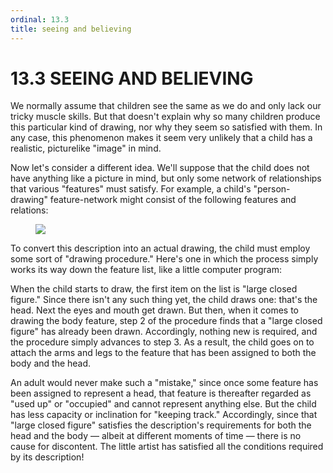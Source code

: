 ```yaml
---
ordinal: 13.3
title: seeing and believing
---
```


# 13.3 SEEING AND BELIEVING

We normally assume that children see the same as we do and only lack our tricky muscle skills. But that doesn't explain why so many children produce this particular kind of drawing, nor why they seem so satisfied with them. In any case, this phenomenon makes it seem very unlikely that a child has a realistic, picturelike "image" in mind.

Now let's consider a different idea. We'll suppose that the child does not have anything like a picture in mind, but only some network of relationships that various "features" must satisfy. For example, a child's "person-drawing" feature-network might consist of the following features and relations:

<figure><img src="/images/ch13/13-7.png"></img></figure>
To convert this description into an actual drawing, the child must employ some sort of "drawing procedure." Here's one in which the process simply works its way down the feature list, like a little computer program:

When the child starts to draw, the first item on the list is "large closed figure." Since there isn't any such thing yet, the child draws one: that's the head. Next the eyes and mouth get drawn. But then, when it comes to drawing the body feature, step 2 of the procedure finds that a "large closed figure" has already been drawn. Accordingly, nothing new is required, and the procedure simply advances to step 3. As a result, the child goes on to attach the arms and legs to the feature that has been assigned to both the body and the head.

An adult would never make such a "mistake," since once some feature has been assigned to represent a head, that feature is thereafter regarded as "used up" or "occupied" and cannot represent anything else. But the child has less capacity or inclination for "keeping track." Accordingly, since that "large closed figure" satisfies the description's requirements for both the head and the body &mdash; albeit at different moments of time &mdash; there is no cause for discontent. The little artist has satisfied all the conditions required by its description!
